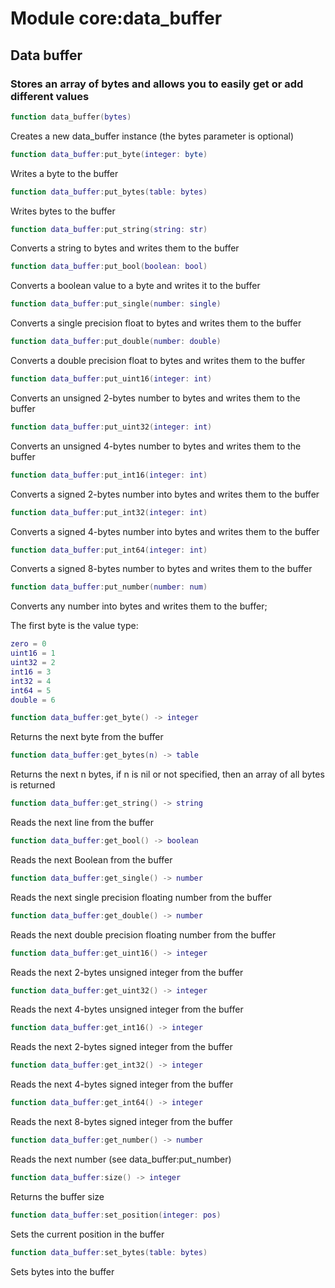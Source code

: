 # Module core:data_buffer

## Data buffer
### Stores an array of bytes and allows you to easily get or add different values

```lua
function data_buffer(bytes)
```
Creates a new data_buffer instance (the bytes parameter is optional)

```lua
function data_buffer:put_byte(integer: byte)
```
Writes a byte to the buffer

```lua
function data_buffer:put_bytes(table: bytes)
```
Writes bytes to the buffer

```lua
function data_buffer:put_string(string: str)
```
Converts a string to bytes and writes them to the buffer

```lua
function data_buffer:put_bool(boolean: bool)
```
Converts a boolean value to a byte and writes it to the buffer

```lua
function data_buffer:put_single(number: single)
```
Converts a single precision float to bytes and writes them to the buffer

```lua
function data_buffer:put_double(number: double)
```
Converts a double precision float to bytes and writes them to the buffer

```lua
function data_buffer:put_uint16(integer: int)
```
Converts an unsigned 2-bytes number to bytes and writes them to the buffer

```lua
function data_buffer:put_uint32(integer: int)
```
Converts an unsigned 4-bytes number to bytes and writes them to the buffer

```lua
function data_buffer:put_int16(integer: int)
```
Converts a signed 2-bytes number into bytes and writes them to the buffer

```lua
function data_buffer:put_int32(integer: int)
```
Converts a signed 4-bytes number into bytes and writes them to the buffer

```lua
function data_buffer:put_int64(integer: int)
```
Converts a signed 8-bytes number to bytes and writes them to the buffer

```lua
function data_buffer:put_number(number: num)
```
Converts any number into bytes and writes them to the buffer;

The first byte is the value type:
```lua
zero = 0
uint16 = 1
uint32 = 2
int16 = 3
int32 = 4
int64 = 5
double = 6
```

```lua
function data_buffer:get_byte() -> integer
```
Returns the next byte from the buffer

```lua
function data_buffer:get_bytes(n) -> table
```
Returns the next n bytes, if n is nil or not specified, then an array of all bytes is returned

```lua
function data_buffer:get_string() -> string
```
Reads the next line from the buffer

```lua
function data_buffer:get_bool() -> boolean
```
Reads the next Boolean from the buffer

```lua
function data_buffer:get_single() -> number
```
Reads the next single precision floating number from the buffer

```lua
function data_buffer:get_double() -> number
```
Reads the next double precision floating number from the buffer

```lua
function data_buffer:get_uint16() -> integer
```
Reads the next 2-bytes unsigned integer from the buffer

```lua
function data_buffer:get_uint32() -> integer
```
Reads the next 4-bytes unsigned integer from the buffer

```lua
function data_buffer:get_int16() -> integer
```
Reads the next 2-bytes signed integer from the buffer

```lua
function data_buffer:get_int32() -> integer
```
Reads the next 4-bytes signed integer from the buffer

```lua
function data_buffer:get_int64() -> integer
```
Reads the next 8-bytes signed integer from the buffer

```lua
function data_buffer:get_number() -> number
```
Reads the next number (see data_buffer:put_number)

```lua
function data_buffer:size() -> integer
```
Returns the buffer size

```lua
function data_buffer:set_position(integer: pos)
```
Sets the current position in the buffer

```lua
function data_buffer:set_bytes(table: bytes)
```
Sets bytes into the buffer
